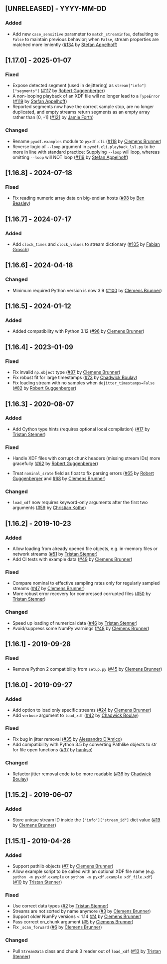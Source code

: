 ## [UNRELEASED] - YYYY-MM-DD
### Added
- Add new `case_sensitive` parameter to `match_streaminfos`, defaulting to `False` to maintain previous behavior; when `False`, stream properties are matched more leniently ([#134](https://github.com/xdf-modules/pyxdf/pull/134) by [Stefan Appelhoff](https://github.com/sappelhoff))

## [1.17.0] - 2025-01-07
### Fixed
- Expose detected segment (used in dejittering) as `stream["info"]["segments"]` ([#117](https://github.com/xdf-modules/pyxdf/pull/117) by [Robert Guggenberger](https://github.com/agricolab))
- A non-looping playback of an XDF file will no longer lead to a `TypeError` ([#119](https://github.com/xdf-modules/pyxdf/pull/119) by [Stefan Appelhoff](https://github.com/sappelhoff))
- Reported segments now have the correct sample stop, are no longer duplicated, and empty streams return segments as an empty array rather than [0, -1] ([#121](https://github.com/xdf-modules/pyxdf/pull/121) by [Jamie Forth](https://github.com/jamieforth))

### Changed
- Rename `pyxdf.examples` module to `pyxdf.cli` ([#118](https://github.com/xdf-modules/xdf-Python/pull/118) by [Clemens Brunner](https://github.com/cbrnr))
- Reverse logic of `--loop` argument in `pyxdf.cli.playback_lsl.py` to be more in line with standard practice: Supplying `--loop` will loop, whereas omitting `--loop` will NOT loop ([#119](https://github.com/xdf-modules/pyxdf/pull/119) by [Stefan Appelhoff](https://github.com/sappelhoff))

## [1.16.8] - 2024-07-18
### Fixed
- Fix reading numeric array data on big-endian hosts ([#98](https://github.com/xdf-modules/pyxdf/pull/98) by [Ben Beasley](https://github.com/musicinmybrain))

## [1.16.7] - 2024-07-17
### Added
- Add `clock_times` and `clock_values` to stream dictionary ([#105](https://github.com/xdf-modules/pyxdf/pull/105) by [Fabian Grosch](https://github.com/expensne))

## [1.16.6] - 2024-04-18
### Changed
- Minimum required Python version is now 3.9 ([#100](https://github.com/xdf-modules/xdf-Python/pull/100) by [Clemens Brunner](https://github.com/cbrnr))

## [1.16.5] - 2024-01-12
### Added
- Added compatibility with Python 3.12 ([#96](https://github.com/xdf-modules/xdf-Python/pull/96) by [Clemens Brunner](https://github.com/cbrnr))

## [1.16.4] - 2023-01-09
### Fixed
- Fix invalid `np.object` type ([#87](https://github.com/xdf-modules/xdf-Python/pull/87) by [Clemens Brunner](https://github.com/cbrnr))
- Fix robust fit for large timestamps ([#73](https://github.com/xdf-modules/xdf-Python/pull/73) by [Chadwick Boulay](https://github.com/cboulay))
- Fix loading stream with no samples when `dejitter_timestamps=False` ([#82](https://github.com/xdf-modules/xdf-python/pull/82) by [Robert Guggenberger](https://github.com/agricolab))

## [1.16.3] - 2020-08-07
### Added
- Add Cython type hints (requires optional local compilation) ([#17](https://github.com/xdf-modules/xdf-python/pull/17) by [Tristan Stenner](https://github.com/tstenner))

### Fixed
- Handle XDF files with corrupt chunk headers (missing stream IDs) more gracefully ([#62](https://github.com/xdf-modules/xdf-python/pull/62) by [Robert Guggenberger](https://github.com/agricolab))

- Treat `nominal_srate` field as float to fix parsing errors ([#65](https://github.com/xdf-modules/xdf-python/pull/62) by [Robert Guggenberger](https://github.com/agricolab) and [#68](https://github.com/xdf-modules/xdf-Python/pull/68) by [Clemens Brunner](https://github.com/cbrnr))

### Changed
- `load_xdf` now requires keyword-only arguments after the first two arguments ([#59](https://github.com/xdf-modules/xdf-python/pull/59) by [Christian Kothe](https://github.com/chkothe))

## [1.16.2] - 2019-10-23
### Added
- Allow loading from already opened file objects, e.g. in-memory files or network streams ([#51](https://github.com/xdf-modules/xdf-python/pull/51) by [Tristan Stenner](https://github.com/tstenner))
- Add CI tests with example data ([#49](https://github.com/xdf-modules/xdf-Python/pull/49) by [Clemens Brunner](https://github.com/cbrnr))

### Fixed
- Compare nominal to effective sampling rates only for regularly sampled streams ([#47](https://github.com/xdf-modules/xdf-Python/pull/47) by [Clemens Brunner](https://github.com/cbrnr))
- More robust error recovery for compressed corrupted files ([#50](https://github.com/xdf-modules/xdf-python/pull/50) by [Tristan Stenner](https://github.com/tstenner))

### Changed
- Speed up loading of numerical data ([#46](https://github.com/xdf-modules/xdf-python/pull/46) by [Tristan Stenner](https://github.com/tstenner))
- Avoid/suppress some NumPy warnings ([#48](https://github.com/xdf-modules/xdf-Python/pull/48) by [Clemens Brunner](https://github.com/cbrnr))

## [1.16.1] - 2019-09-28
### Fixed
- Remove Python 2 compatibility from `setup.py` ([#45](https://github.com/xdf-modules/xdf-Python/pull/45) by [Clemens Brunner](https://github.com/cbrnr))

## [1.16.0] - 2019-09-27
### Added
- Add option to load only specific streams ([#24](https://github.com/xdf-modules/xdf-Python/pull/24) by [Clemens Brunner](https://github.com/cbrnr))
- Add `verbose` argument to `load_xdf` ([#42](https://github.com/xdf-modules/xdf-Python/pull/42) by [Chadwick Boulay](https://github.com/cboulay))

### Fixed
- Fix bug in jitter removal ([#35](https://github.com/xdf-modules/xdf-python/pull/35) by [Alessandro D'Amico](https://github.com/ollie-d))
- Add compatibility with Python 3.5 by converting Pathlike objects to str for file open functions ([#37](https://github.com/xdf-modules/xdf-python/pull/37) by [hankso](https://github.com/hankso))

### Changed
- Refactor jitter removal code to be more readable ([#36](https://github.com/xdf-modules/xdf-python/pull/36) by [Chadwick Boulay](https://github.com/cboulay))

## [1.15.2] - 2019-06-07
### Added
- Store unique stream ID inside the `["info"]["stream_id"]` dict value ([#19](https://github.com/xdf-modules/xdf-Python/pull/19) by [Clemens Brunner](https://github.com/cbrnr))

## [1.15.1] - 2019-04-26
### Added
- Support pathlib objects ([#7](https://github.com/xdf-modules/xdf-Python/pull/7) by [Clemens Brunner](https://github.com/cbrnr))
- Allow example script to be called with an optional XDF file name (e.g. `python -m pyxdf.example` or `python -m pyxdf.example xdf_file.xdf`) ([#10](https://github.com/xdf-modules/xdf-Python/pull/10) by [Tristan Stenner](https://github.com/tstenner))

### Fixed
- Use correct data types ([#2](https://github.com/xdf-modules/xdf-Python/pull/2) by [Tristan Stenner](https://github.com/tstenner))
- Streams are not sorted by name anymore ([#3](https://github.com/xdf-modules/xdf-Python/pull/3) by [Clemens Brunner](https://github.com/cbrnr))
- Support older NumPy versions < 1.14 ([#4](https://github.com/xdf-modules/xdf-Python/pull/4) by [Clemens Brunner](https://github.com/cbrnr))
- Pass correct on_chunk argument ([#5](https://github.com/xdf-modules/xdf-Python/pull/5) by [Clemens Brunner](https://github.com/cbrnr))
- Fix `_scan_forward` ([#6](https://github.com/xdf-modules/xdf-Python/pull/6) by [Clemens Brunner](https://github.com/cbrnr))

### Changed
- Pull `StreamData` class and chunk 3 reader out of `load_xdf` ([#13](https://github.com/xdf-modules/xdf-Python/pull/13) by [Tristan Stenner](https://github.com/tstenner))
